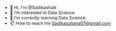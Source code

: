 - 👋 Hi, I’m @Sadikashaik
- 👀 I’m interested in Data Science
- 🌱 I’m currently learning Data Science
- 📫 How to reach me  Sadikasultana07@gmail.com

<!---
Sadikashaik/Sadikashaik is a ✨ special ✨ repository because its `README.md` (this file) appears on your GitHub profile.
You can click the Preview link to take a look at your changes.
--->
